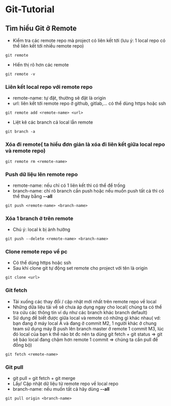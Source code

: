 # Git-Tutorial
## Tìm hiểu Git ở Remote
- Kiểm tra các remote repo mà project có liên kết tới (lưu ý: 1 local repo có thể liên kết tới nhiều remote repo)
```
git remote
```
- Hiển thị rõ hơn các remote
```
git remote -v
```
### Liên kết local repo với remote repo
- remote-name: tự đặt, thường sẽ đặt là origin
- url: liên kết tới remote repo ở github, gitlab,... có thể dùng https hoặc ssh
```
git remote add <remote-name> <url>
```
- Liệt kê các branch cả local lẫn remote
```
git branch -a
```
### Xóa đi remote( ta hiểu đơn giản là xóa đi liên kết giữa local repo và remote repo)
```
git remote rm <remote-name>
```
### Push dữ liệu lên remote repo
- remote-name: nếu chỉ có 1 liên kết thì có thể để trống
- branch-name: chỉ rõ branch cần push hoặc nếu muốn push tất cả thì có thể thay bằng **--all**
```
git push <remote-name> <branch-name>
```
### Xóa 1 branch ở trên remote
- Chú ý: local k bị ảnh hưởng
```
git push --delete <remote-name> <branch-name>
```
### Clone remote repo về pc
- Có thể dùng https hoặc ssh
- Sau khi clone git tự động set remote cho project với tên là origin
```
git clone <url>
```
### Git fetch
- Tải xuống các thay đổi / cập nhật mới nhất trên remote repo về local
- Những dữa liệu tải về sẽ chưa áp dụng ngay cho local( chúng ta có thể tra cứu các thông tin ví dụ như các branch khác branch default)
- Sử dụng để biết được giữa local và remote có những gì khác nhau( vd: bạn đang ở máy local A và đang ở commit M2, 1 người khác ở chung team sử dụng máy B push lên branch master ở remote 1 commit M3, lúc đó local của bạn k thể nào bt đc nên ta dùng git fetch + git status => git sẽ báo local đang chậm hơn remote 1 commit => chúng ta cần pull để đồng bộ)
```
git fetch <remote-name>
```
### Git pull
- git pull = git fetch + git merge
- Lấy/ Cập nhật dữ liệu từ remote repo về local repo
- branch-name: nếu muốn tất cả hãy dùng **--all**
```
git pull origin <branch-name>
```


